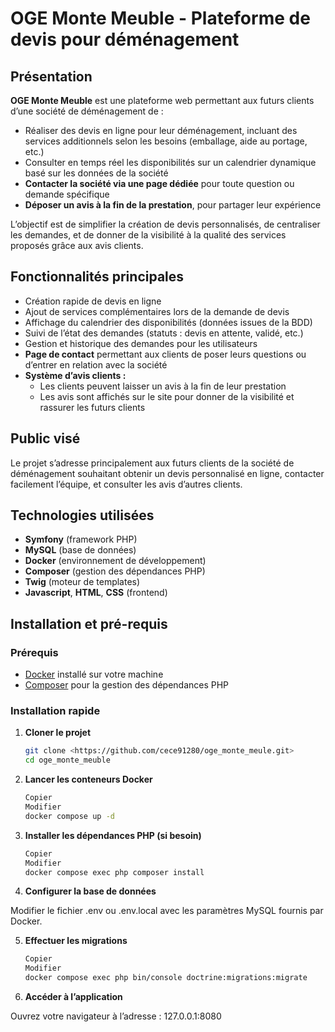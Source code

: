 # OGE Monte Meuble - Plateforme de devis pour déménagement

## Présentation

**OGE Monte Meuble** est une plateforme web permettant aux futurs clients d’une société de déménagement de :
- Réaliser des devis en ligne pour leur déménagement, incluant des services additionnels selon les besoins (emballage, aide au portage, etc.)
- Consulter en temps réel les disponibilités sur un calendrier dynamique basé sur les données de la société
- **Contacter la société via une page dédiée** pour toute question ou demande spécifique
- **Déposer un avis à la fin de la prestation**, pour partager leur expérience

L’objectif est de simplifier la création de devis personnalisés, de centraliser les demandes, et de donner de la visibilité à la qualité des services proposés grâce aux avis clients.

## Fonctionnalités principales

- Création rapide de devis en ligne
- Ajout de services complémentaires lors de la demande de devis
- Affichage du calendrier des disponibilités (données issues de la BDD)
- Suivi de l’état des demandes (statuts : devis en attente, validé, etc.)
- Gestion et historique des demandes pour les utilisateurs
- **Page de contact** permettant aux clients de poser leurs questions ou d’entrer en relation avec la société
- **Système d’avis clients :**
    - Les clients peuvent laisser un avis à la fin de leur prestation
    - Les avis sont affichés sur le site pour donner de la visibilité et rassurer les futurs clients

## Public visé

Le projet s’adresse principalement aux futurs clients de la société de déménagement souhaitant obtenir un devis personnalisé en ligne, contacter facilement l’équipe, et consulter les avis d’autres clients.

## Technologies utilisées

- **Symfony** (framework PHP)
- **MySQL** (base de données)
- **Docker** (environnement de développement)
- **Composer** (gestion des dépendances PHP)
- **Twig** (moteur de templates)
- **Javascript**, **HTML**, **CSS** (frontend)

## Installation et pré-requis

### Prérequis

- [Docker](https://www.docker.com/) installé sur votre machine
- [Composer](https://getcomposer.org/) pour la gestion des dépendances PHP

### Installation rapide

1. **Cloner le projet**

   ```bash
   git clone <https://github.com/cece91280/oge_monte_meule.git>
   cd oge_monte_meuble

2. **Lancer les conteneurs Docker**

   ```bash
   Copier
   Modifier
   docker compose up -d

3. **Installer les dépendances PHP (si besoin)**

   ```bash
   Copier
   Modifier
   docker compose exec php composer install

4. **Configurer la base de données**

Modifier le fichier .env ou .env.local avec les paramètres MySQL fournis par Docker.

5. **Effectuer les migrations**

    ```bash
    Copier
    Modifier
    docker compose exec php bin/console doctrine:migrations:migrate

6. **Accéder à l’application**

Ouvrez votre navigateur à l’adresse : 127.0.0.1:8080